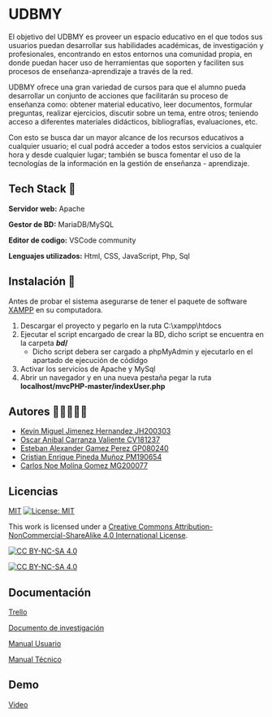 
# UDBMY

El objetivo del UDBMY es proveer un espacio educativo en el que todos sus usuarios 
puedan desarrollar sus habilidades académicas, de investigación y profesionales, encontrando en estos entornos una comunidad propia, en donde puedan hacer uso de herramientas que soporten y faciliten sus procesos de enseñanza-aprendizaje a través de la red.

UDBMY ofrece una gran variedad de cursos para que el alumno pueda desarrollar un conjunto de acciones que facilitarán su proceso de enseñanza como: obtener material educativo, leer documentos, formular preguntas, realizar ejercicios, discutir sobre un tema, entre otros; teniendo acceso a  diferentes materiales didácticos, bibliografías, evaluaciones, etc.

Con esto se busca dar un mayor alcance de los recursos educativos a cualquier usuario; el cual podrá acceder a todos estos servicios a cualquier hora y desde cualquier lugar; también se busca fomentar el uso de la tecnologías de la información en la gestión de enseñanza - aprendizaje.




## Tech Stack 🔧

**Servidor web:** Apache

**Gestor de BD:** MariaDB/MySQL

**Editor de codigo:** VSCode community

**Lenguajes utilizados:** Html, CSS, JavaScript, Php, Sql


## Instalación 💾

Antes de probar el sistema asegurarse de tener  el paquete de software [XAMPP](https://www.apachefriends.org/es/index.html) en su computadora.

1. Descargar el proyecto y pegarlo en la ruta C:\xampp\htdocs
2. Ejecutar el script encargado de crear la BD, dicho script se encuentra en la carpeta **_bd_/**
    - Dicho script debera ser cargado a phpMyAdmin y ejecutarlo en el apartado de ejecución de códidgo
3. Activar los servicios de Apache y MySql
4. Abrir un navegador y en una nueva pestaña pegar la ruta __localhost/mvcPHP-master/indexUser.php__



    
## Autores 👨👨👨👨👨

- [Kevin Miguel Jimenez Hernandez JH200303](https://github.com/Kevin-0502)
- [Oscar Anibal Carranza Valiente CV181237](https://github.com/Nacha503/)
- [Esteban Alexander Gamez Perez GP080240](https://github.com/EAGPsting/)
- [Cristian Enrique Pineda Muñoz PM190654](https://github.com/Nacha503/)
- [Carlos Noe Molina Gomez MG200077](https://github.com/24carlos)




## Licencias

[MIT](https://choosealicense.com/licenses/mit/)
[![License: MIT](https://img.shields.io/badge/License-MIT-yellow.svg)](https://opensource.org/licenses/MIT)





This work is licensed under a
[Creative Commons Attribution-NonCommercial-ShareAlike 4.0 International License][cc-by-nc-sa].

[![CC BY-NC-SA 4.0][cc-by-nc-sa-image]][cc-by-nc-sa]

[cc-by-nc-sa]: http://creativecommons.org/licenses/by-nc-sa/4.0/
[cc-by-nc-sa-image]: https://licensebuttons.net/l/by-nc-sa/4.0/88x31.png
[cc-by-nc-sa-shield]: https://img.shields.io/badge/License-CC%20BY--NC--SA%204.0-lightgrey.svg

[![CC BY-NC-SA 4.0][cc-by-nc-sa-shield]][cc-by-nc-sa]
## Documentación

[Trello](https://trello.com/b/qHLhlhnJ/udbmy)

[Documento de investigación](https://drive.google.com/drive/folders/1u-abFit9Rb9RN_yWQUx2isjvpwW-Rk0Y?usp=sharing)

[Manual Usuario](https://drive.google.com/drive/folders/1u-abFit9Rb9RN_yWQUx2isjvpwW-Rk0Y?usp=sharing)

[Manual Técnico](https://drive.google.com/drive/folders/1u-abFit9Rb9RN_yWQUx2isjvpwW-Rk0Y?usp=sharing)


## Demo

[Video](https://youtu.be/iFAXci6CuWk)

